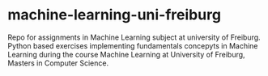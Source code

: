 # machine-learning-uni-freiburg
Repo for assignments in Machine Learning subject at university of Freiburg.
Python based exercises implementing fundamentals concepyts in Machine Learning during the course Machine Learning at University of
Freiburg, Masters in Computer Science.
